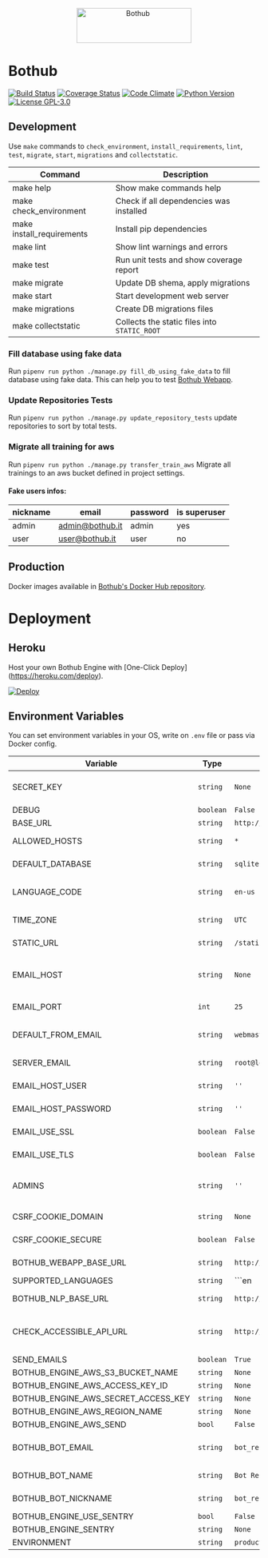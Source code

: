<p align="center">
    <img src="https://user-images.githubusercontent.com/5360835/65427083-1af35900-de01-11e9-86ef-59f1eee79a68.png" width="230" height="70" alt="Bothub" />
</p>

# Bothub

[![Build Status](https://travis-ci.org/Ilhasoft/bothub-engine.svg?branch=master)](https://travis-ci.org/Ilhasoft/bothub-engine)
[![Coverage Status](https://coveralls.io/repos/github/Ilhasoft/bothub-engine/badge.svg?branch=master)](https://coveralls.io/github/Ilhasoft/bothub-engine?branch=master)
[![Code Climate](https://codeclimate.com/github/Ilhasoft/bothub-engine/badges/gpa.svg)](https://codeclimate.com/github/Ilhasoft/bothub-engine)
[![Python Version](https://img.shields.io/badge/python-3.6-blue.svg)](https://www.python.org/)
[![License GPL-3.0](https://img.shields.io/badge/license-%20GPL--3.0-yellow.svg)](https://github.com/Ilhasoft/bothub-engine/blob/master/LICENSE)

## Development

Use ```make``` commands to ```check_environment```, ```install_requirements```, ```lint```, ```test```, ```migrate```, ```start```, ```migrations``` and ```collectstatic```.

| Command | Description |
|--|--|
| make help | Show make commands help
| make check_environment | Check if all dependencies was installed
| make install_requirements | Install pip dependencies
| make lint | Show lint warnings and errors
| make test | Run unit tests and show coverage report
| make migrate | Update DB shema, apply migrations
| make start | Start development web server
| make migrations | Create DB migrations files
| make collectstatic | Collects the static files into ```STATIC_ROOT```


### Fill database using fake data

Run ```pipenv run python ./manage.py fill_db_using_fake_data``` to fill database using fake data. This can help you to test [Bothub Webapp](https://github.com/Ilhasoft/bothub-webapp).


### Update Repositories Tests

Run ```pipenv run python ./manage.py update_repository_tests``` update repositories to sort by total tests.


### Migrate all training for aws

Run ```pipenv run python ./manage.py transfer_train_aws``` Migrate all trainings to an aws bucket defined in project settings.


#### Fake users infos:

| nickname | email | password | is superuser |
|---|---|---|---|
| admin | admin@bothub.it | admin | yes |
| user | user@bothub.it | user | no |


## Production

Docker images available in [Bothub's Docker Hub repository](https://hub.docker.com/r/ilha/bothub/).


# Deployment


## Heroku
Host your own Bothub Engine with [One-Click Deploy] (https://heroku.com/deploy).

[![Deploy](https://www.herokucdn.com/deploy/button.svg)](https://heroku.com/deploy)



## Environment Variables

You can set environment variables in your OS, write on ```.env``` file or pass via Docker config.

| Variable | Type | Default | Description |
|--|--|--|--|
| SECRET_KEY | ```string```|  ```None``` | A secret key for a particular Django installation. This is used to provide cryptographic signing, and should be set to a unique, unpredictable value.
| DEBUG | ```boolean``` | ```False``` | A boolean that turns on/off debug mode.
| BASE_URL | ```string``` | ```http://api.bothub.it``` | URL Base Bothub Engine Backend.
| ALLOWED_HOSTS | ```string``` | ```*``` | A list of strings representing the host/domain names that this Django site can serve.
| DEFAULT_DATABASE | ```string``` | ```sqlite:///db.sqlite3``` | Read [dj-database-url](https://github.com/kennethreitz/dj-database-url) to configure the database connection.
| LANGUAGE_CODE | ```string``` | ```en-us``` | A string representing the language code for this installation.This should be in standard [language ID format](https://docs.djangoproject.com/en/2.0/topics/i18n/#term-language-code).
| TIME_ZONE | ```string``` | ```UTC``` | A string representing the time zone for this installation. See the [list of time zones](https://en.wikipedia.org/wiki/List_of_tz_database_time_zones).
| STATIC_URL | ```string``` | ```/static/``` | URL to use when referring to static files located in ```STATIC_ROOT```.
| EMAIL_HOST | ```string``` | ```None``` | The host to use for sending email. When setted to ```None``` or empty string, the ```EMAIL_BACKEND``` setting is setted to ```django.core.mail.backends.console.EmailBackend```
| EMAIL_PORT | ```int``` | ```25``` | Port to use for the SMTP server defined in ```EMAIL_HOST```.
| DEFAULT_FROM_EMAIL | ```string``` | ```webmaster@localhost``` | Default email address to use for various automated correspondence from the site manager(s).
| SERVER_EMAIL | ```string``` | ```root@localhost``` | The email address that error messages come from, such as those sent to ```ADMINS``` and ```MANAGERS```.
| EMAIL_HOST_USER | ```string``` | ```''``` | Username to use for the SMTP server defined in ```EMAIL_HOST```.
| EMAIL_HOST_PASSWORD | ```string``` | ```''``` | Password to use for the SMTP server defined in ```EMAIL_HOST```.
| EMAIL_USE_SSL | ```boolean``` | ```False``` | Whether to use an implicit TLS (secure) connection when talking to the SMTP server.
| EMAIL_USE_TLS | ```boolean``` | ```False``` | Whether to use a TLS (secure) connection when talking to the SMTP server.
| ADMINS | ```string``` | ```''``` | A list of all the people who get code error notifications. Follow the pattern: ```admin1@email.com\|Admin 1,admin2@email.com\|Admin 2```
| CSRF_COOKIE_DOMAIN | ```string``` | ```None``` | The domain to be used when setting the CSRF cookie.
| CSRF_COOKIE_SECURE | ```boolean``` | ```False``` | Whether to use a secure cookie for the CSRF cookie.
| BOTHUB_WEBAPP_BASE_URL | ```string``` | ```http://localhost:8080/``` | The bothub-webapp production application URL. Used to refer and redirect user correctly.
| SUPPORTED_LANGUAGES | ```string```| ```en|pt``` | Set supported languages. Separe languages using ```|```. You can set location follow the format: ```[LANGUAGE_CODE]:[LANGUAGE_LOCATION]```.
| BOTHUB_NLP_BASE_URL | ```string``` | ```http://localhost:2657/``` | The bothub-blp production application URL. Used to proxy requests.
| CHECK_ACCESSIBLE_API_URL | ```string``` | ```http://localhost/api/repositories/``` | URL used by ```bothub.health.check.check_accessible_api``` to make a HTTP request. The response status code must be 200.
| SEND_EMAILS | ```boolean``` | ```True``` | Send emails flag.
| BOTHUB_ENGINE_AWS_S3_BUCKET_NAME | ```string``` | ```None``` | 
| BOTHUB_ENGINE_AWS_ACCESS_KEY_ID | ```string``` | ```None``` | 
| BOTHUB_ENGINE_AWS_SECRET_ACCESS_KEY | ```string``` | ```None``` | 
| BOTHUB_ENGINE_AWS_REGION_NAME | ```string``` | ```None``` | 
| BOTHUB_ENGINE_AWS_SEND |  ```bool``` | ```False``` | 
| BOTHUB_BOT_EMAIL |  ```string``` | ```bot_repository@bothub.it``` | Email that the system will automatically create for existing repositories that the owner deleted the account
| BOTHUB_BOT_NAME |  ```string``` | ```Bot Repository``` | Name that the system will use to create the account
| BOTHUB_BOT_NICKNAME |  ```string``` | ```bot_repository``` | Nickname that the system will use to create the account
| BOTHUB_ENGINE_USE_SENTRY |  ```bool``` | ```False``` | Enable Support Sentry
| BOTHUB_ENGINE_SENTRY |  ```string``` | ```None``` | URL Sentry
| ENVIRONMENT |  ```string``` | ```production``` | 
